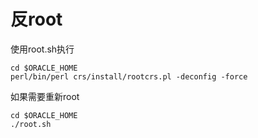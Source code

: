 # 反root

使用root.sh执行

```纯文本
cd $ORACLE_HOME
perl/bin/perl crs/install/rootcrs.pl -deconfig -force
```

如果需要重新root

```纯文本
cd $ORACLE_HOME
./root.sh
```
